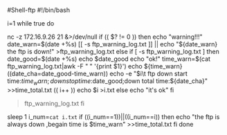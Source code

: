 #Shell-ftp
#!/bin/bash
 
i=1
while true
do
 
  nc -z 172.16.9.26 21 &>/dev/null
  if  (( $? != 0 ))
  then
    echo "warning!!!"   
    date_warn=$(date +%s)
    [[ -s ftp_warning_log.txt ]] || echo "${date_warn} the ftp is down!" >ftp_warning_log.txt
  else
    if [ -s ftp_warning_log.txt ]
    then
      date_good=$(date +%s)
      echo $date_good
      echo "ok!"
      time_warn=$(cat ftp_warning_log.txt|awk -F " "  '{print $1}')
      echo ${time_warn}
      ((date_cha=date_good-time_warn))
      echo -e "$i\t ftp down start time:$time_warn;down stop time:$date_good;down total time:${date_cha}"  >>time_total.txt
      (( i++ ))
      echo $i >i.txt
    else
      echo "it's ok"
    fi
  >ftp_warning_log.txt
  fi
 
  sleep 1
  i_num=`cat i.txt`
  if  ((i_num==1))||((i_num==i))
  then
    echo "the ftp is always down ,begain time is $time_warn" >>time_total.txt
  fi
done
